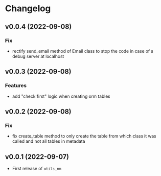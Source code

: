 # Changelog

<!--next-version-placeholder-->

<!--
## v0.0.4 (YYYY-MM-DD)

### Features

- feat in ...

### Fix

- fix in ...
-->
## v0.0.4 (2022-09-08)

### Fix

- rectify send_email method of Email class to stop the code in case of a debug server at localhost

## v0.0.3 (2022-09-08)

### Features

- add "check first" logic when creating orm tables

## v0.0.2 (2022-09-08)

### Fix

- fix create_table method to only create the table from which class it was called and not all tables in metadata

## v0.0.1 (2022-09-07)

- First release of `utils_nm`
